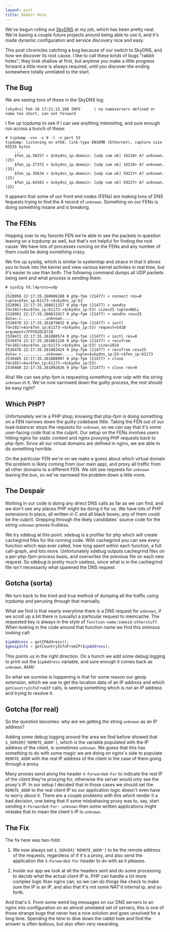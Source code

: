 ```yaml
---
layout: post
title: Rabbit Hole
---
```


We've begun rolling out [SkyDNS][skydns] at my job, which has been pretty neat.
We're basing a couple future projects around being able to use it, and it's made
dynamic configuration and service discovery nice and easy.

This post chronicles catching a bug because of our switch to SkyDNS, and how we
discover its root cause. I like to call these kinds of bugs "rabbit holes"; they
look shallow at first, but anytime you make a little progress forward a little
more is always required, until you discover the ending somewhere totally
unrelated to the start.

## The Bug

We are seeing *tons* of these in the SkyDNS log:

```
[skydns] Feb 20 17:21:15.168 INFO      | no nameservers defined or name too short, can not forward
```

I fire up tcpdump to see if I can see anything interesting, and sure enough run
across a bunch of these:

```
# tcpdump -vvv -s 0 -l -n port 53
tcpdump: listening on eth0, link-type EN10MB (Ethernet), capture size 65535 bytes
    ...
    $fen_ip.50257 > $skydns_ip.domain: [udp sum ok] 16218+ A? unknown. (25)
    $fen_ip.27372 > $skydns_ip.domain: [udp sum ok] 16218+ A? unknown. (25)
    $fen_ip.35634 > $skydns_ip.domain: [udp sum ok] 59227+ A? unknown. (25)
    $fen_ip.64363 > $skydns_ip.domain: [udp sum ok] 59227+ A? unknown. (25)
```

It appears that some of our front end nodes (FENs) are making tons of DNS
fequests trying to find the A record of `unknown`. Something on our FENs is
doing something insane and is breaking.

## The FENs

Hopping over to my favorite FEN we're able to see the packets in question
leaving on a tcpdump as well, but that's not helpful for finding the root cause.
We have lots of processes running on the FENs and any number of them could be
doing something crazy.

We fire up sysdig, which is similar to systemtap and strace in that it allows
you to hook into the kernel and view various kernel activites in real time, but
it's easier to use than both. The following command dumps all UDP packets being
sent and what process is sending them:

```
# sysdig fd.l4proto=udp
...
2528950 22:17:35.260606188 0 php-fpm (21477) < connect res=0 tuple=$fen_ip:61173->$skydns_ip:53
2528961 22:17:35.260611327 0 php-fpm (21477) > sendto fd=102(<4u>$fen_ip:61173->$skydns_ip:53) size=25 tuple=NULL
2528991 22:17:35.260631917 0 php-fpm (21477) < sendto res=25 data=.r...........unknown.....
2530470 22:17:35.261879032 0 php-fpm (21477) > ioctl fd=102(<4u>$fen_ip:61173->$skydns_ip:53) request=541B argument=7FFF82DC8728
2530472 22:17:35.261880574 0 php-fpm (21477) < ioctl res=0
2530474 22:17:35.261881226 0 php-fpm (21477) > recvfrom fd=102(<4u>$fen_ip:61173->$skydns_ip:53) size=1024
2530476 22:17:35.261883424 0 php-fpm (21477) < recvfrom res=25 data=.r...........unknown..... tuple=$skydns_ip:53->$fen_ip:61173
2530485 22:17:35.261888997 0 php-fpm (21477) > close fd=102(<4u>$fen_ip:61173->$skydns_ip:53)
2530488 22:17:35.261892626 0 php-fpm (21477) < close res=0
```

Aha! We can see php-fpm is requesting something over udp with the string
`unknown` in it. We've now narrowed down the guilty process, the rest should be
easy right?

## Which PHP?

Unfortunately we're a PHP shop; knowing that php-fpm is doing something on a FEN
narrows down the guilty codebase little. Taking the FEN out of our load-balancer
stops the requests for `unknown`, so we *can* say that it's some user-facing
code that is the culprit. Our setup on the FENs involves users hitting nginx
for static content and nginx proxying PHP requests back to php-fpm. Since all
our virtual domains are defined in nginx, we are able to do something horrible.

On the particular FEN we're on we make a guess about which virtual domain the
problem is likely coming from (our main app), and proxy all traffic from all
other domains to a different FEN. We still see requests for `unknown` leaving
the box, so we've narrowed the problem down a little more.

## The Despair

Nothing in our code is doing any direct DNS calls as far as we can find, and we
don't see any places PHP might be doing it for us. We have lots of PHP
extensions in place, all written in C and all black boxes; any of them could be
the culprit. Grepping through the likely candidates' source code for the string
`unknown` proves fruitless.

We try xdebug at this point. xdebug is a profiler for php which will create
cachegrind files for the running code. With cachegrind you can see every
function which was ever called, how long spent within each function, a full
call-graph, and lots more. Unfortunately xdebug outputs cachegrind files on a
per-php-fpm-process basis, and overwrites the previous file on each new request.
So xdebug is pretty much useless, since what is in the cachegrind file isn't
necessarily what spawned the DNS request.

## Gotcha (sorta)

We turn back to the tried and true method of dumping all the traffic using
tcpdump and perusing through that manually.

What we find is that nearly everytime there is a DNS request for `unknown`, if
we scroll up a bit there is (usually) a particular request to memcache. The
requested key is always in the style of `function-name:someid:otherstuff`. When
looking in the code around that function name we find this ominous looking call:

```php
$ipAddress = getIPAddress();
$geoipInfo = getCountryInfoFromIP($ipAddress);
```

This points us in the right direction. On a hunch we add some debug
logging to print out the `$ipAddress` variable, and sure enough it comes back as
`unknown`. AHA!

So what we surmise is happening is that for some reason our geoip extension,
which we use to get the location data of an IP address and which
`getCountryInfoFromIP` calls, is seeing something which is *not* an IP address
and trying to resolve it.

## Gotcha (for real)

So the question becomes: why are we getting the string `unknown` as an IP
address?

Adding some debug logging around the area we find before showed that
`$_SERVER['REMOTE_ADDR']`, which is the variable populated with the IP address
of the client, is sometimes `unknown`. We guess that this has something to do
with some magic we are doing on nginx's side to populate `REMOTE_ADDR` with the
real IP address of the client in the case of them going through a proxy.

Many proxies send along the header `X-Forwarded-For` to indicate the real IP of
the client they're proxying for, otherwise the server would only see the proxy's
IP. In our setup I decided that in those cases we should set the `REMOTE_ADDR`
to the real client IP so our application logic doesn't even have to worry about
it. There are a couple problems with this which render it a bad decision, one
being that if some misbahaving proxy was to, say, start sending
`X-Forwarded-For: unknown` then some written applications might mistake that to
mean the client's IP is `unknown`.

## The Fix

The fix here was two-fold:

1) We now always set `$_SERVER['REMOTE_ADDR']` to be the remote address of the
requests, regardless of if it's a proxy, and also send the application the
`X-Forwarded-For` header to do with as it pleases.

2) Inside our app we look at all the headers sent and do some processing to
decide what the actual client IP is. PHP can handle a lot more complex logic
than nginx can, so we can do things like check to make sure the IP is an IP, and
also that it's not some NAT'd internal ip, and so forth.

And that's it. From some weird log messages on our DNS servers to an nginx
mis-configuration on an almost unrelated set of servers, this is one of those
strange bugs that never has a nice solution and goes unsolved for a long time.
Spending the time to dive down the rabbit hole and find the answer is often
tedious, but also often very rewarding.

[skydns]: https://github.com/skynetservices/skydns
